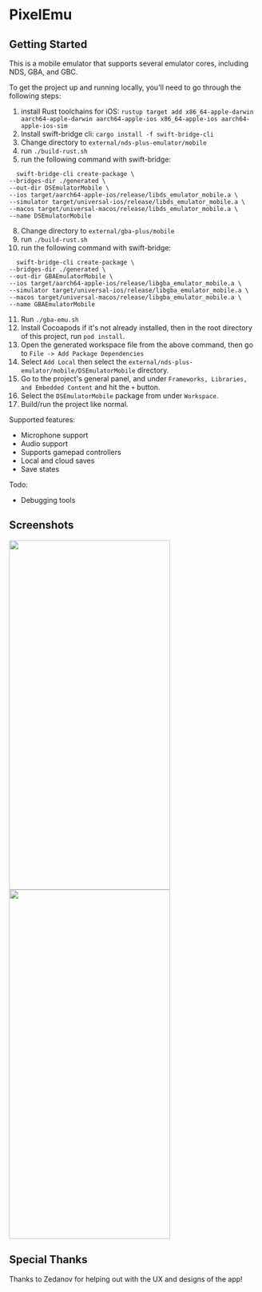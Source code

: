 # PixelEmu

## Getting Started

This is a mobile emulator that supports several emulator cores, including NDS, GBA, and GBC.

To get the project up and running locally, you'll need to go through the following steps:

1. install Rust toolchains for iOS: `rustup target add x86_64-apple-darwin aarch64-apple-darwin aarch64-apple-ios x86_64-apple-ios aarch64-apple-ios-sim
`
2. Install swift-bridge cli: `cargo install -f swift-bridge-cli`
3. Change directory to `external/nds-plus-emulator/mobile`
4. run `./build-rust.sh`
5. run the following command with swift-bridge:
  ```
    swift-bridge-cli create-package \
  --bridges-dir ./generated \
  --out-dir DSEmulatorMobile \
  --ios target/aarch64-apple-ios/release/libds_emulator_mobile.a \
  --simulator target/universal-ios/release/libds_emulator_mobile.a \
  --macos target/universal-macos/release/libds_emulator_mobile.a \
  --name DSEmulatorMobile
  ```
8. Change directory to `external/gba-plus/mobile`
9. run `./build-rust.sh`
10. run the following command with swift-bridge:
  ```
    swift-bridge-cli create-package \
  --bridges-dir ./generated \
  --out-dir GBAEmulatorMobile \
  --ios target/aarch64-apple-ios/release/libgba_emulator_mobile.a \
  --simulator target/universal-ios/release/libgba_emulator_mobile.a \
  --macos target/universal-macos/release/libgba_emulator_mobile.a \
  --name GBAEmulatorMobile
  ```
11. Run `./gba-emu.sh`
12. Install Cocoapods if it's not already installed, then in the root directory of this project, run `pod install`.
7. Open the generated workspace file from the above command, then go to `File -> Add Package Dependencies`
8. Select `Add Local` then select the `external/nds-plus-emulator/mobile/DSEmulatorMobile` directory.
9. Go to the project's general panel, and under `Frameworks, Libraries, and Embedded Content` and hit the `+` button.
10. Select the `DSEmulatorMobile` package from under `Workspace`.
11. Build/run the project like normal.

Supported features:

- Microphone support
- Audio support
- Supports gamepad controllers 
- Local and cloud saves
- Save states

Todo: 

- Debugging tools

## Screenshots

<img src="https://github.com/user-attachments/assets/9033e4d2-1be2-4210-922e-41cceeaefb0c" width="322" height="699">
<img src="https://github.com/user-attachments/assets/8723f63e-4876-4832-a005-d514c20672d8" width="322" height="699">

## Special Thanks

Thanks to Zedanov for helping out with the UX and designs of the app!


